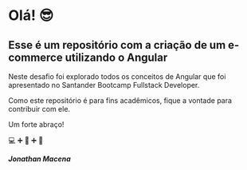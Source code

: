 # Olá! :sunglasses:

## Esse é um repositório com a criação de um e-commerce utilizando o Angular
Neste desafio foi explorado todos os conceitos de Angular que foi apresentado no Santander Bootcamp Fullstack Developer.

Como este repositório é para fins acadêmicos, fique a vontade para contribuir com ele.

Um forte abraço!



:computer: :heavy_plus_sign: :metal: :heavy_plus_sign: :football:

***Jonathan Macena***
